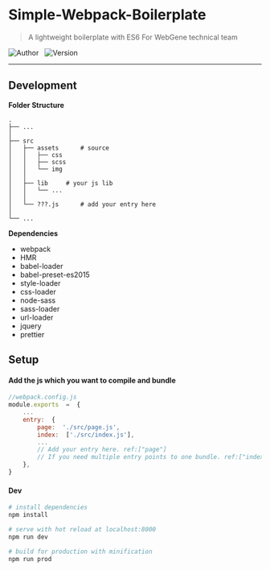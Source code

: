 # Simple-Webpack-Boilerplate  
> A lightweight boilerplate with ES6
> For WebGene technical team  

![Author](https://img.shields.io/badge/Author-Junxiang-yellow.svg)   
![Version](https://img.shields.io/badge/Version-0.1.0-blue.svg)
___
## Development
**Folder Structure**
```
.
├── ...
│
├── src		
│   ├── assets		# source
│   │   ├── css
│   │   ├── scss
│   │   └── img
│   │
│   ├── lib		# your js lib
│   │   └── ...
│   │
│   └── ???.js		# add your entry here
│
└── ...
```

**Dependencies**
 - webpack
 - HMR
 - babel-loader
 - babel-preset-es2015
 - style-loader
 - css-loader 
 - node-sass
 - sass-loader
 - url-loader
 - jquery
 - prettier


##  Setup
####  Add the js which you want to compile and bundle

```js
//webpack.config.js
module.exports  =  {
	...
	entry:  {
		page:  './src/page.js',
		index:  ['./src/index.js'],
		...
		// Add your entry here. ref:["page"]
		// If you need multiple entry points to one bundle. ref:["index"]	
	},
}
```

#### Dev
```bash
# install dependencies
npm install

# serve with hot reload at localhost:8000
npm run dev

# build for production with minification
npm run prod
```
